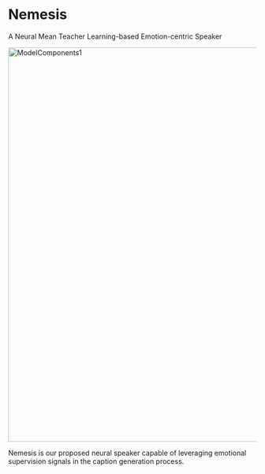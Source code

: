 # Nemesis
A Neural Mean Teacher Learning-based Emotion-centric Speaker

<img width="800" alt="ModelComponents1" src="https://user-images.githubusercontent.com/16213000/193888357-0f3ce851-3579-4890-8d4d-e4d0d597ebdd.png">

Nemesis is our proposed neural speaker capable
of leveraging emotional supervision signals in the caption
generation process.
